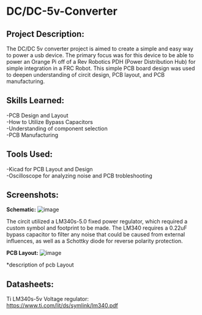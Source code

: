 <h1>DC/DC-5v-Converter</h1>

<h2>Project Description:</h2>

The DC/DC 5v converter project is aimed to create a simple and easy way to power a usb device. The primary focus was for this device to be able to power an Orange Pi off of a Rev Robotics PDH (Power Distribution Hub) for simple integration in a FRC Robot. This simple PCB board design was used to deepen understanding of circit design, PCB layout, and PCB manufacturing.

<h2>Skills Learned:</h2>

-PCB Design and Layout  
-How to Utilize Bypass Capacitors  
-Understanding of component selection  
-PCB Manufacturing

<h2>Tools Used:</h2>

-Kicad for PCB Layout and Design  
-Oscilloscope for analyzing noise and PCB trobleshooting  

<h2>Screenshots:</h2>

<b>Schematic:</b>
![image](https://github.com/AlexRojasx/DC-5v-Converter/assets/116775585/43da6133-3bca-4cef-b5c7-7b38efd9ebae)

The circit utilized a LM340s-5.0 fixed power regulator, which required a custom symbol and footprint to be made. The LM340 requires a 0.22uF bypass capacitor to filter any noise that could be caused from external influences, as well as a Schottky diode for reverse polarity protection.

<b>PCB Layout:</b>
![image](https://github.com/AlexRojasx/DC-5v-Converter/assets/116775585/a4e3fc0f-a301-4d48-956e-8f59b2c27949)

*description of pcb Layout

<h2>Datasheets:</h2>

Ti LM340s-5v Voltage regulator: https://www.ti.com/lit/ds/symlink/lm340.pdf 
